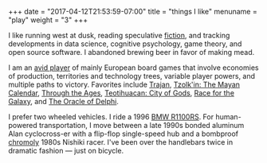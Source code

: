 +++
date = "2017-04-12T21:53:59-07:00"
title = "things I like"
menuname = "play"
weight = "3"
+++

I like running west at <i class="fa fa-moon-o"></i>dusk, reading speculative [fiction](https://goodreads.com/anonyth "my reading list"), and tracking developments in <i class="fa fa-table"></i>data science, cognitive psychology, game theory, and open source software. I abandoned brewing <i class="fa fa-beer"></i>beer in favor of making mead.

I am an [avid player](https://www.boardgamegeek.com/user/voigtkampff/ "my profile at BoardGameGeek") of mainly European board games that involve <i class="fa fa-cubes"></i>economies of production, territories and <i class="fa fa-sitemap"></i>technology trees, variable player powers, and multiple <i class="fa fa-road"></i>paths to victory. Favorites include [Trajan](https://boardgamegeek.com/boardgame/102680/trajan "rule imperial Rome"), [Tzolk'in: The Mayan Calendar](https://boardgamegeek.com/boardgame/126163/tzolk-mayan-calendar "perplexing calendar wheels"), [Through the Ages](https://boardgamegeek.com/boardgame/182028/through-ages-new-story-civilization "civilization creation"), [Teotihuacan: City of Gods](https://boardgamegeek.com/boardgame/229853/teotihuacan-city-gods "temple building"), <i class="fa fa-rocket"></i>[Race for the Galaxy](https://boardgamegeek.com/boardgame/28143/race-galaxy "intergalactic engine construction"), and [The Oracle of Delphi](https://boardgamegeek.com/boardgame/193558/oracle-delphi "nautical pick-up and delivery").

I prefer two wheeled vehicles. I ride a 1996 <i class="fa fa-motorcycle"></i>[BMW R1100RS](https://en.wikipedia.org/wiki/BMW_R1100RS). For human-powered transportation, I move between a late 1990s bonded aluminum Alan cyclocross-er with a flip-flop <i class="fa fa-cog"></i>single-speed hub and a bombproof [chromoly](https://en.wikipedia.org/wiki/41xx_steel) 1980s Nishiki racer. I've been over the handlebars twice in <i class="fa fa-ambulance"></i>dramatic fashion &mdash; just on bicycle.

